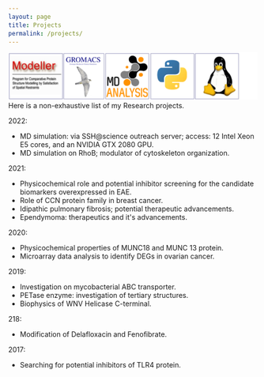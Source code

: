 ```yaml
---
layout: page
title: Projects
permalink: /projects/
---
```

![](/images/project-cover.svg)
Here is a non-exhaustive list of my Research projects.

2022: 
- MD simulation: via SSH@science outreach server; access: 12 Intel Xeon E5 cores, and an NVIDIA GTX 2080 GPU.<br>
- MD simulation on RhoB; modulator of cytoskeleton organization. <br>

2021: 
- Physicochemical role and potential inhibitor screening for the candidate biomarkers overexpressed in EAE.<br>
- Role of CCN protein family in breast cancer.<br>
- Idipathic pulmonary fibrosis; potential therapeutic advancements.<br>
- Ependymoma: therapeutics and it's advancements.<br>

2020:
- Physicochemical properties of MUNC18 and MUNC 13 protein.<br>
- Microarray data analysis to identify DEGs in ovarian cancer.<br>

2019:
- Investigation on mycobacterial ABC transporter.<br>
- PETase enzyme: investigation of tertiary structures.<br>
- Biophysics of WNV Helicase C-terminal.<br>

218: 
- Modification of Delafloxacin and Fenofibrate.<br>

2017:
- Searching for potential inhibitors of TLR4 protein.<br>
